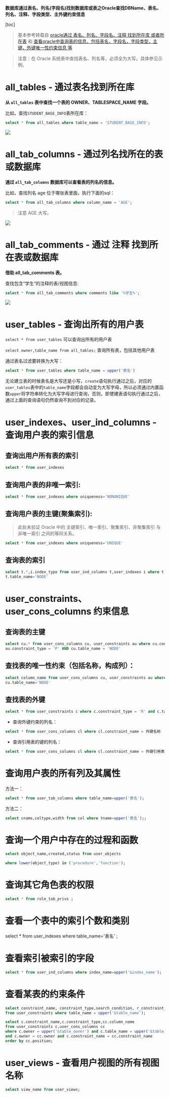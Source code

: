 **数据库通过表名、列名(字段名)找到数据库或表之Oracle查找DBName、表名、列名、注释、字段类型、主外键约束信息**

[toc]

> 基本参考转载自 [oracle通过 表名、列名、字段名、注释 找到所在库 或者所在表](https://blog.csdn.net/samur2/article/details/121272477) 和 [查看oracle中查询表的信息，包括表名，字段名，字段类型，主键，外键唯一性约束信息 等](https://blog.csdn.net/weixin_43513408/article/details/117911883)

> 注意：在 Oracle 系统表中查找表名、列名等，必须全为大写。具体参见示例。

# all_tables - 通过表名找到所在库

**从 `all_tables` 表中查找一个表的 OWNER、TABLESPACE_NAME 字段。**

比如，查找`STUDENT_BASE_INFO`表所在库：

```sql
select * from all_tables where table_name = 'STUDENT_BASE_INFO';
```

![](img/20230314144503.png)


# all_tab_columns - 通过列名找所在的表或数据库

**通过 `all_tab_columns` 数据库可以查看表的列名的信息。**

比如，查找列名 age 位于哪张表里面，执行下面的sql：

```sql
select * from all_tab_columns where column_name = 'AGE';
```

> 注意 AGE 大写。

![](img/20230314144809.png)


# all_tab_comments - 通过 注释 找到所在表或数据库

**借助 all_tab_comments 表。**

查找包含“学生”的注释的表/视图信息:

```sql
select * from all_tab_comments where comments like '%学生%';
```

![](img/20230314145104.png)

# user_tables - 查询出所有的用户表

`select * from user_tables` 可以查询出所有的用户表

`select owner,table_name from all_tables;` 查询所有表，包括其他用户表

通过表名过滤要转换为大写：

```sql
select * from user_tables where table_name = upper('表名')
```

无论建立表的时候表名是大写还是小写，`create`语句执行通过之后，对应的`user_tables`表中的`table_name`字段都会自动变为大写字母，所以必须通过内置函数`upper`将字符串转化为大写字母进行查询，否则，即使建表语句执行通过之后，通过上面的查询语句仍然查询不到对应的记录。

# user_indexes、user_ind_columns - 查询用户表的索引信息

## 查询出用户所有表的索引

```sql
select * from user_indexes
```

## 查询用户表的非唯一索引:

```sql
select * from user_indexes where uniqueness='NONUNIQUE'
```

## 查询用户表的主键(聚集索引):

> 此处未验证 Oracle 中的 主键索引、唯一索引、聚集索引、非聚集索引 与 非唯一索引 之间的等同关系。

```sql
select * from user_indexes where uniqueness='UNIQUE'
```

## 查询表的索引

```sql
select t.*,i.index_type from user_ind_columns t,user_indexes i where t.index_name = i.index_name and
t.table_name='NODE'
```

# user_constraints、user_cons_columns 约束信息

## 查询表的主键

```sql
select cu.* from user_cons_columns cu, user_constraints au where cu.constraint_name = au.constraint_name and
au.constraint_type = 'P' AND cu.table_name = 'NODE'
```

## 查找表的唯一性约束（包括名称，构成列）：


```sql
select column_name from user_cons_columns cu, user_constraints au where cu.constraint_name=au.constraint_name and
cu.table_name='NODE'
```

## 查找表的外键

```sql
select * from user_constraints c where c.constraint_type = 'R' and c.table_name='STAFFPOSITION'
```

- 查询外键约束的列名：

```sql
select * from user_cons_columns cl where cl.constraint_name = 外键名称
```

- 查询引用表的键的列名：

```sql
select * from user_cons_columns cl where cl.constraint_name = 外键引用表的键名
```

# 查询用户表的所有列及其属性

方法一：

```sql
select * from user_tab_columns where table_name=upper('表名');
```

方法二：

```sql
select cname,coltype,width from col where tname=upper('表名');;
```
 
# 查询一个用户中存在的过程和函数

```sql
select object_name,created,status from user_objects 

where lower(object_type) in ('procedure','function');
```
 

# 查询其它角色表的权限

```sql
select * from role_tab_privs ;
```
 
# 查看一个表中的索引个数和类别

select * from user_indexes where table_name='表名' ;

# 查看索引被索引的字段

```sql
select * from user_ind_columns where index_name=upper('&index_name');
```


# 查看某表的约束条件


```sql
select constraint_name, constraint_type,search_condition, r_constraint_name
from user_constraints where table_name = upper('&table_name');
```

```sql
select c.constraint_name,c.constraint_type,cc.column_name
from user_constraints c,user_cons_columns cc
where c.owner = upper('&table_owner') and c.table_name = upper('&table_name')
and c.owner = cc.owner and c.constraint_name = cc.constraint_name
order by cc.position;
```

# user_views - 查看用户视图的所有视图名称

```sql
select view_name from user_views;
```
